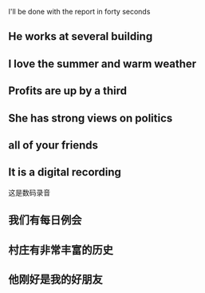 I'll be done with the report in forty seconds



## He works at several building 



## I love the summer and warm weather



## Profits are up by a third



## She has strong views on politics



## all of your friends





## It is a digital recording

这是数码录音



## 我们有每日例会



## 村庄有非常丰富的历史



## 他刚好是我的好朋友